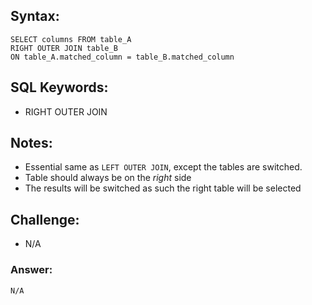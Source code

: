 ## Syntax:

```
SELECT columns FROM table_A
RIGHT OUTER JOIN table_B
ON table_A.matched_column = table_B.matched_column
```

## SQL Keywords:

- RIGHT OUTER JOIN

## Notes:

- Essential same as `LEFT OUTER JOIN`, except the tables are switched.
- Table should always be on the _right_ side
- The results will be switched as such the right table will be selected

## Challenge:

- N/A

### Answer:

```
N/A
```
